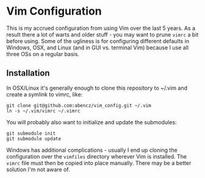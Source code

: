 # Vim Configuration

This is my accrued configuration from using Vim over the last 5 years. As a
result there a lot of warts and older stuff - you may want to prune `vimrc` a
bit before using. Some of the ugliness is for configuring different defaults in
Windows, OSX, and Linux (and in GUI vs. terminal Vim) because I use all three
OSs on a regular basis.

## Installation
In OSX/Linux it's generally enough to clone this repository to ~/.vim and
create a symlink to vimrc, like:

    git clone git@github.com:abencz/vim_config.git ~/.vim
    ln -s ~/.vim/vimrc ~/.vimrc

You will probably also want to initialize and update the submodules:

    git submodule init
    git submodule update

Windows has additional complications - usually I end up cloning the
configuration over the `vimfiles` directory wherever Vim is installed. The
`vimrc` file must then be copied into place manually. There may be a better
solution I'm not aware of.


